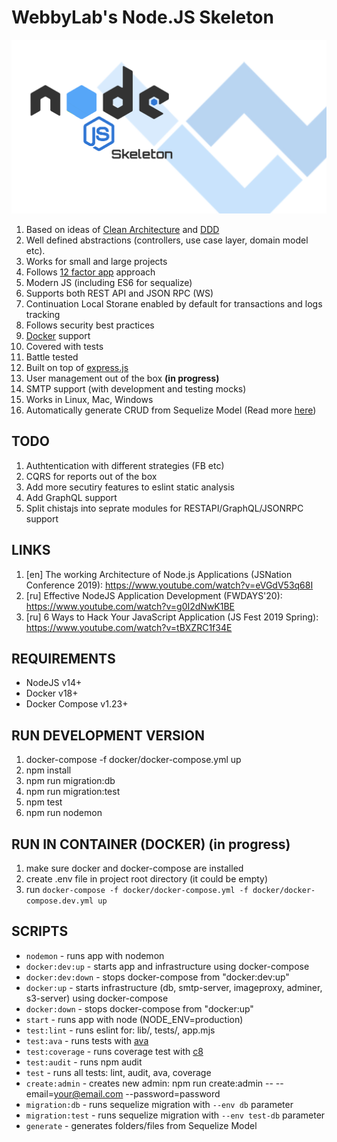 # WebbyLab's Node.JS Skeleton

![logo](./docs/images/logo.png)

1. Based on ideas of [Clean Architecture](https://blog.cleancoder.com/uncle-bob/2012/08/13/the-clean-architecture.html) and [DDD](https://dddcommunity.org/)
2. Well defined abstractions (controllers, use case layer, domain model etc).
3. Works for small and large projects
4. Follows [12 factor app](https://12factor.net/) approach
5. Modern JS (including ES6 for sequalize)
6. Supports both REST API and JSON RPC (WS)
7. Continuation Local Storaпe enabled by default for transactions and logs tracking 
8. Follows security best practices
9. [Docker](https://docs.docker.com/) support
10. Covered with tests
11. Battle tested
12. Built on top of [express.js](https://expressjs.com/)
13. User management out of the box **(in progress)**
14. SMTP support (with development and testing mocks)
15. Works in Linux, Mac, Windows
16. Automatically generate CRUD from Sequelize Model (Read more [here](./docs/CRUD_GENERATOR.md))

## TODO
1. Authtentication with different strategies (FB etc)
2. CQRS for reports out of the box
3. Add more secutiry features to eslint static analysis
4. Add GraphQL support
5. Split chistajs into seprate modules for RESTAPI/GraphQL/JSONRPC support

## LINKS

1. [en] The working Architecture of Node.js Applications (JSNation Conference 2019): https://www.youtube.com/watch?v=eVGdV53q68I
2. [ru] Effective NodeJS Application Development (FWDAYS'20): https://www.youtube.com/watch?v=g0I2dNwK1BE
3. [ru] 6 Ways to Hack Your JavaScript Application (JS Fest 2019 Spring): https://www.youtube.com/watch?v=tBXZRC1f34E

## REQUIREMENTS
* NodeJS v14+
* Docker v18+
* Docker Compose v1.23+

## RUN DEVELOPMENT VERSION
1. docker-compose -f docker/docker-compose.yml up
2. npm install
3. npm run migration:db
4. npm run migration:test
5. npm test
6. npm run nodemon

## RUN IN CONTAINER (DOCKER) (in progress)
1. make sure docker and docker-compose are installed
2. create .env file in project root directory (it could be empty)
3. run `docker-compose -f docker/docker-compose.yml -f docker/docker-compose.dev.yml up`

## SCRIPTS
* `nodemon` - runs app with nodemon
* `docker:dev:up` - starts app and infrastructure using docker-compose
* `docker:dev:down` - stops docker-compose from "docker:dev:up"
* `docker:up` - starts infrastructure (db, smtp-server, imageproxy, adminer, s3-server) using docker-compose
* `docker:down` - stops docker-compose from "docker:up"
* `start` - runs app with node (NODE_ENV=production)
* `test:lint` - runs eslint for: lib/, tests/, app.mjs
* `test:ava` - runs tests with [ava](https://github.com/avajs/ava)
* `test:coverage` - runs coverage test with [c8](https://github.com/bcoe/c8)
* `test:audit` - runs npm audit
* `test` - runs all tests: lint, audit, ava, coverage
* `create:admin` - creates new admin: npm run create:admin -- --email=your@email.com --password=password
* `migration:db` - runs sequelize migration with `--env db` parameter
* `migration:test` - runs sequelize migration with `--env test-db` parameter
* `generate` - generates folders/files from Sequelize Model